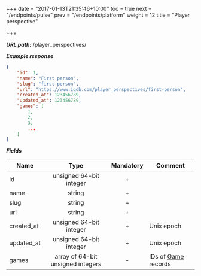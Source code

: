 +++
date = "2017-01-13T21:35:46+10:00"
toc = true
next = "/endpoints/pulse"
prev = "/endpoints/platform"
weight = 12
title = "Player perspective"

+++

***URL path:*** /player_perspectives/

***Example response***

```json
{
    "id": 1,
    "name": "First person",
    "slug": "first-person",
    "url": "https://www.igdb.com/player_perspectives/first-person",
    "created_at": 123456789,
    "updated_at": 123456789,
    "games": [
        1,
        2,
        3,
        ...
    ]
}
```

***Fields***

| Name       | Type                              | Mandatory | Comment |
| ---------- |:---------------------------------:|:---------:| ------- |
| id         | unsigned 64-bit integer           |     +     ||
| name       | string                            |     +     ||
| slug       | string                            |     +     ||
| url        | string                            |     +     ||
| created_at | unsigned 64-bit integer           |     +     | Unix epoch |
| updated_at | unsigned 64-bit integer           |     +     | Unix epoch |
| games      | array of 64-bit unsigned integers |     -     | IDs of [Game](../game) records |

